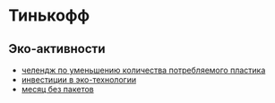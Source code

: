 # Тинькофф

## Эко-активности

- [челендж по уменьшению количества потребляемого пластика](https://www.tinkoff.ru/about/news/13052021-tinkoff-launches-national-eco-challenge-to-eliminate-plastic-bags/)
- [инвестиции в эко-технологии](https://www.tinkoff.ru/about/news/12072021-tinkoff-capital-has-launched-fund-for-investments-in-ecotechnology/)
- [месяц без пакетов](https://eco.project.tinkoff.ru)
